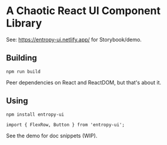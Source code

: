 # A Chaotic React UI Component Library

See: https://entropy-ui.netlify.app/ for Storybook/demo.


## Building

`npm run build`

Peer dependencies on React and ReactDOM, but that's about it.


## Using

`npm install entropy-ui`

`import { FlexRow, Button } from 'entropy-ui';`

See the demo for doc snippets (WIP).
